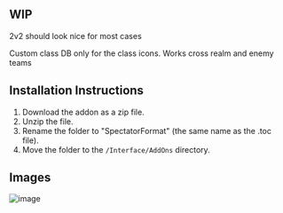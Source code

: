 ## WIP
2v2 should look nice for most cases

Custom class DB only for the class icons. Works cross realm and enemy teams

## Installation Instructions
1. Download the addon as a zip file.
2. Unzip the file.
3. Rename the folder to "SpectatorFormat" (the same name as the .toc file).
4. Move the folder to the `/Interface/AddOns` directory.

## Images
![image](https://github.com/user-attachments/assets/c5fefefa-0b04-46c6-82a5-6e37bca27924)
